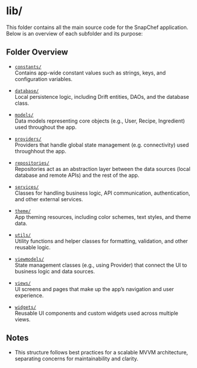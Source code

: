 # lib/

This folder contains all the main source code for the SnapChef application. Below is an overview of each subfolder and its purpose:

## Folder Overview

- [`constants/`](./constants/)  
  Contains app-wide constant values such as strings, keys, and configuration variables.

- [`database/`](./database/)    
  Local persistence logic, including Drift entities, DAOs, and the database class.

- [`models/`](./models/)   
  Data models representing core objects (e.g., User, Recipe, Ingredient) used throughout the app.

- [`providers/`](./providers/)   
  Providers that handle global state management (e.g. connectivity) used throughhout the app.

- [`repositories/`](./repositories/)  
  Repositories act as an abstraction layer between the data sources (local database and remote APIs) and the rest of the app. 

- [`services/`](./services/)    
  Classes for handling business logic, API communication, authentication, and other external services.

- [`theme/`](./theme/)    
  App theming resources, including color schemes, text styles, and theme data.

- [`utils/`](./utils/)    
  Utility functions and helper classes for formatting, validation, and other reusable logic.

- [`viewmodels/`](./viewmodels/)    
  State management classes (e.g., using Provider) that connect the UI to business logic and data sources.

- [`views/`](./views/)    
  UI screens and pages that make up the app’s navigation and user experience.

- [`widgets/`](./widgets/)    
  Reusable UI components and custom widgets used across multiple views.

## Notes

- This structure follows best practices for a scalable MVVM architecture, separating concerns for maintainability and clarity.
